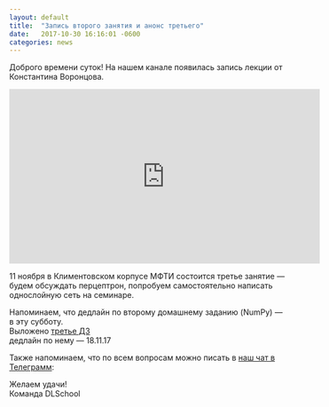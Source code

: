 ```yaml
---
layout: default
title:  "Запись второго занятия и анонс третьего"
date:   2017-10-30 16:16:01 -0600
categories: news
---
```

Доброго времени суток!
На нашем канале появилась запись лекции от Константина Воронцова.
  
<center><div class="video-container"><iframe width="560" height="315" src="https://www.youtube.com/embed/CvkrTOfHV9E" frameborder="0" allowfullscreen></iframe></div></center>
  
11 ноября в Климентовском корпусе МФТИ состоится третье занятие — будем обсуждать перцептрон, попробуем самостоятельно написать однослойную сеть на семинаре.
  
Напоминаем, что дедлайн по второму домашнему заданию (NumPy) — в эту субботу.  
Выложено [третье ДЗ](https://github.com/deepmipt/dlschl/tree/master/materials/homeworks)  
дедлайн по нему — 18.11.17
  
Также напоминаем, что по всем вопросам можно писать в [наш чат в Телеграмм](https://telegram.me/joinchat/CNQ6IEG896FtWPIF1yNLUg):  
  
Желаем удачи!  
Команда DLSchool
